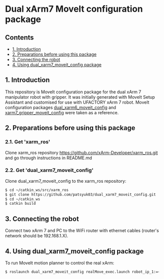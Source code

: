 # Dual xArm7 MoveIt configuration package
## Contents
* [1. Introduction](#1-introduction)
* [2. Preparations before using this package](#2-preparations-before-using-this-package)
* [3. Connecting the robot](#3-connecting-the-robot)
* [4. Using dual_xarm7_moveit_config package](#4-using-dual_xarm7_moveit_config-package)
## 1. Introduction
This repository is MoveIt configuration package for the dual xArm 7 manipulator robot with gripper. It was initially generated with MoveIt Setup Assistant and customised for use with UFACTORY xArm 7 robot. MoveIt configuration packages [dual_xarm6_moveit_config](https://github.com/xArm-Developer/xarm_ros/tree/master/dual_xarm6_moveit_config) and [xarm7_gripper_moveit_config](https://github.com/xArm-Developer/xarm_ros/tree/master/xarm7_gripper_moveit_config) were taken as a reference.
## 2. Preparations before using this package
### 2.1. Get 'xarm_ros'
Clone xarm_ros repository <https://github.com/xArm-Developer/xarm_ros.git> and go through instructions in README.md
### 2.2. Get 'dual_xarm7_moveit_config'
Clone dual_xarm7_moveit_config to the xarm_ros repository:
```bash
$ cd ~/catkin_ws/src/xarm_ros
$ git clone https://github.com/patsyuk03/dual_xarm7_moveit_config.git
$ cd ~/catkin_ws
$ catkin build
```
## 3. Connecting the robot
Connect two xArm 7 and PC to the WiFi router with ethernet cables (router's network should be 192.168.1.X).
## 4. Using dual_xarm7_moveit_config package
To run MoveIt motion planner to control the real xArm:
```bash
$ roslaunch dual_xarm7_moveit_config realMove_exec.launch robot_ip_1:=<controller box LAN IP address 1> robot_ip_2:=<controller box LAN IP address 2>
```
